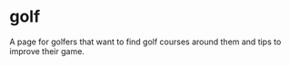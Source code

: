 # golf
A page for golfers that want to find golf courses around them and tips to improve their game.
